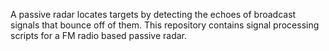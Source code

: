 A passive radar locates targets by detecting the echoes of broadcast signals that bounce off of them. This repository contains signal processing scripts for a FM radio based passive radar.
